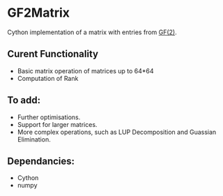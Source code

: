 # GF2Matrix
Cython implementation of a matrix with entries from <a href="https://en.wikipedia.org/wiki/GF(2)">GF(2)</a>.

## Curent Functionality
  * Basic matrix operation of matrices up to 64*64
  * Computation of Rank

## To add:
  * Further optimisations.
  * Support for larger matrices.
  * More complex operations, such as LUP Decomposition and Guassian Elimination.

## Dependancies:
  * Cython
  * numpy
